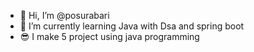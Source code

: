 - 👋 Hi, I’m @posurabari
- 🌱 I’m currently learning Java with Dsa and spring boot 
- 😎 I make 5 project using java programming 
<!---
posurabari/posurabari is a ✨ special ✨ repository because its `README.md` (this file) appears on your GitHub profile.
You can click the Preview link to take a look at your changes.
--->
